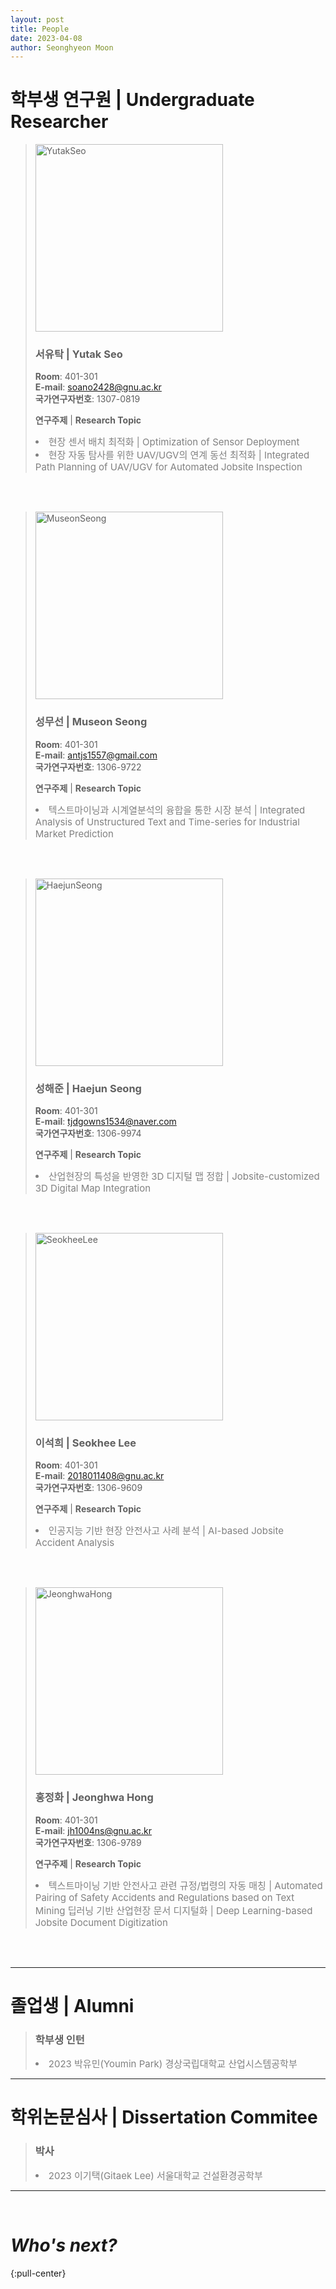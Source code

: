 ```yaml
---
layout: post
title: People
date: 2023-04-08
author: Seonghyeon Moon
---
```


# 학부생 연구원 \| Undergraduate Researcher

<!-- Researcher start -->
><img src="{{ site.baseurl }}/img/people/YutakSeo.jpg" style="width:300px" alt="YutakSeo">
>
>### 서유탁 \| Yutak Seo
>
>**Room**: 401-301  
>**E-mail**: soano2428@gnu.ac.kr  
>**국가연구자번호**: 1307-0819  
>
>**연구주제** \| **Research Topic**  
><li style="font-size:15px; color: gray">
>    현장 센서 배치 최적화 | Optimization of Sensor Deployment
></li>
><li style="font-size:15px; color: gray">
>    현장 자동 탐사를 위한 UAV/UGV의 연계 동선 최적화 | Integrated Path Planning of UAV/UGV for Automated Jobsite Inspection
></li>

<br/><br/>
<!-- Researcher end -->

<!-- Researcher start -->
><img src="{{ site.baseurl }}/img/people/MuseonSeong.jpg" style="width:300px" alt="MuseonSeong">
>
>### 성무선 \| Museon Seong
>
>**Room**: 401-301  
>**E-mail**: antjs1557@gmail.com  
>**국가연구자번호**: 1306-9722  
>
>**연구주제** \| **Research Topic**  
><li style="font-size:15px; color: gray">
>    텍스트마이닝과 시계열분석의 융합을 통한 시장 분석 | Integrated Analysis of Unstructured Text and Time-series for Industrial Market Prediction
></li>

<br/><br/>
<!-- Researcher end -->

<!-- Researcher start -->
><img src="{{ site.baseurl }}/img/people/HaejunSeong.jpg" style="width:300px" alt="HaejunSeong">
>
>### 성해준 \| Haejun Seong
>
>**Room**: 401-301  
>**E-mail**: tjdgowns1534@naver.com  
>**국가연구자번호**: 1306-9974  
>
>**연구주제** \| **Research Topic**  
><li style="font-size:15px; color: gray">
>    산업현장의 특성을 반영한 3D 디지털 맵 정합 | Jobsite-customized 3D Digital Map Integration
></li>

<br/><br/>
<!-- Researcher end -->

<!-- Researcher start -->
><img src="{{ site.baseurl }}/img/people/SeokheeLee.jpg" style="width:300px" alt="SeokheeLee">
>
>### 이석희 \| Seokhee Lee
>
>**Room**: 401-301  
>**E-mail**: 2018011408@gnu.ac.kr  
>**국가연구자번호**: 1306-9609  
>
>**연구주제** \| **Research Topic**  
><li style="font-size:15px; color: gray">
>    인공지능 기반 현장 안전사고 사례 분석 | AI-based Jobsite Accident Analysis
></li>

<br/><br/>
<!-- Researcher end -->

<!-- Researcher start -->
><img src="{{ site.baseurl }}/img/people/JeonghwaHong.jpg" style="width:300px" alt="JeonghwaHong">
>
>### 홍정화 \| Jeonghwa Hong
>
>**Room**: 401-301  
>**E-mail**: jh1004ns@gnu.ac.kr  
>**국가연구자번호**: 1306-9789  
>
>**연구주제** \| **Research Topic**  
><li style="font-size:15px; color: gray">
>    텍스트마이닝 기반 안전사고 관련 규정/법령의 자동 매칭 | Automated Pairing of Safety Accidents and Regulations based on Text Mining
>    딥러닝 기반 산업현장 문서 디지털화 | Deep Learning-based Jobsite Document Digitization
></li>

<br/><br/>
<!-- Researcher end -->

---

# 졸업생 \| Alumni

>### 학부생 인턴
><li style="font-size:15px; color: gray">
>   2023 박유민(Youmin Park) 경상국립대학교 산업시스템공학부
></li>

---

# 학위논문심사 \| Dissertation Commitee

>### 박사
><li style="font-size:15px; color: gray">
>	2023 이기택(Gitaek Lee) 서울대학교 건설환경공학부
></li>

---

<br/>

# _Who's next?_
{:pull-center}


